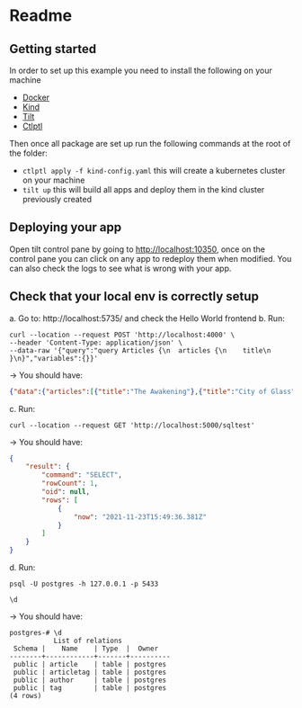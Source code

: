 # Readme

## Getting started

In order to set up this example you need to install the following on your machine 
- [Docker](https://www.docker.com/get-started)
- [Kind](https://kind.sigs.k8s.io/docs/user/quick-start/#installation)
- [Tilt](https://docs.tilt.dev/install.html)
- [Ctlptl](https://github.com/tilt-dev/ctlptl#how-do-i-install-it)

Then once all package are set up run the following commands at the root of the folder:
- `ctlptl apply -f kind-config.yaml` this will create a kubernetes cluster on your machine
- `tilt up` this will build all apps and deploy them in the kind cluster previously created

## Deploying your app
Open tilt control pane by going to [http://localhost:10350](http://localhost:10350), once on the control pane you can click on any app to redeploy them when modified. You can also check the logs to see what is wrong with your app.

## Check that your local env is correctly setup

a. Go to: http://localhost:5735/ and check the Hello World frontend
b. Run:
```
curl --location --request POST 'http://localhost:4000' \
--header 'Content-Type: application/json' \
--data-raw '{"query":"query Articles {\n  articles {\n    title\n  }\n}","variables":{}}'
```

-> You should have:
```json
{"data":{"articles":[{"title":"The Awakening"},{"title":"City of Glass"}]}}
```

c. Run:
```
curl --location --request GET 'http://localhost:5000/sqltest'
```

-> You should have:
```json
{
    "result": {
        "command": "SELECT",
        "rowCount": 1,
        "oid": null,
        "rows": [
            {
                "now": "2021-11-23T15:49:36.381Z"
            }
        ]
    }
}
```

d. Run:
```shell
psql -U postgres -h 127.0.0.1 -p 5433

\d
```

-> You should have:
```
postgres-# \d
           List of relations
 Schema |    Name    | Type  |  Owner   
--------+------------+-------+----------
 public | article    | table | postgres
 public | articletag | table | postgres
 public | author     | table | postgres
 public | tag        | table | postgres
(4 rows)
```
